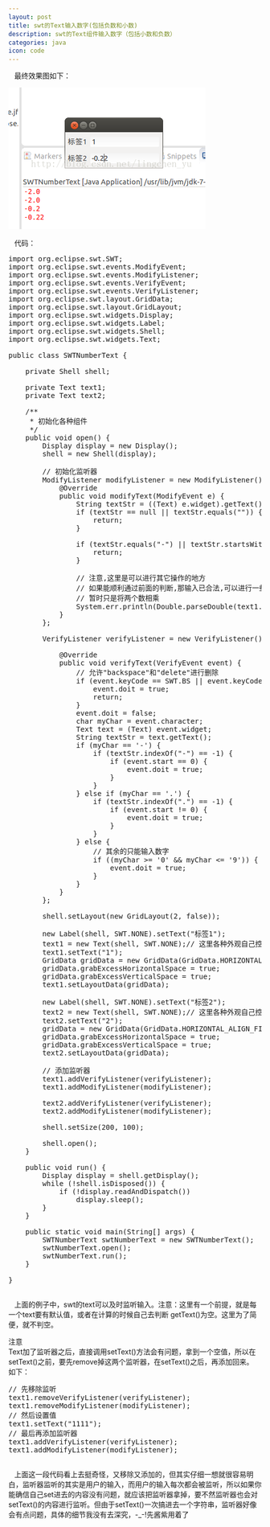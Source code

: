```yaml
---
layout: post
title: swt的Text输入数字(包括负数和小数) 
description: swt的Text组件输入数字（包括小数和负数）
categories: java
icon: code
---
```

&nbsp;&nbsp; 最终效果图如下：

<img src="/images/20141207/swt-num-text01.png" alt="swt-text运行效果图"/>

&nbsp;&nbsp; 代码：

<pre class="prettyprint">
<icode class="java">import org.eclipse.swt.SWT;
import org.eclipse.swt.events.ModifyEvent;
import org.eclipse.swt.events.ModifyListener;
import org.eclipse.swt.events.VerifyEvent;
import org.eclipse.swt.events.VerifyListener;
import org.eclipse.swt.layout.GridData;
import org.eclipse.swt.layout.GridLayout;
import org.eclipse.swt.widgets.Display;
import org.eclipse.swt.widgets.Label;
import org.eclipse.swt.widgets.Shell;
import org.eclipse.swt.widgets.Text;
 
public class SWTNumberText {
 
	private Shell shell;
 
	private Text text1;
	private Text text2;
 
	/**
	 * 初始化各种组件
	 */
	public void open() {
		Display display = new Display();
		shell = new Shell(display);

		// 初始化监听器
		ModifyListener modifyListener = new ModifyListener() {
			@Override
			public void modifyText(ModifyEvent e) {
				String textStr = ((Text) e.widget).getText();
				if (textStr == null || textStr.equals("")) {
					return;
				}

				if (textStr.equals("-") || textStr.startsWith(".") || textStr.endsWith(".") || textStr.startsWith("-.")) {
					return;
				}

				// 注意,这里是可以进行其它操作的地方
				// 如果能顺利通过前面的判断,那输入已合法,可以进行一些相应的操作,比如读取内容进行计算
				// 暂时只是将两个数相乘
				System.err.println(Double.parseDouble(text1.getText()) * Double.parseDouble(text2.getText()));
			}
		};

		VerifyListener verifyListener = new VerifyListener() {

			@Override
			public void verifyText(VerifyEvent event) {
				// 允许"backspace"和"delete"进行删除
				if (event.keyCode == SWT.BS || event.keyCode == SWT.DEL) {
					event.doit = true;
					return;
				}
				event.doit = false;
				char myChar = event.character;
				Text text = (Text) event.widget;
				String textStr = text.getText();
				if (myChar == '-') {
					if (textStr.indexOf("-") == -1) {
						if (event.start == 0) {
							event.doit = true;
						}
					}
				} else if (myChar == '.') {
					if (textStr.indexOf(".") == -1) {
						if (event.start != 0) {
							event.doit = true;
						}
					}
				} else {
					// 其余的只能输入数字
					if ((myChar >= '0' && myChar <= '9')) {
						event.doit = true;
					}
				}
			}
		};

		shell.setLayout(new GridLayout(2, false));

		new Label(shell, SWT.NONE).setText("标签1");
		text1 = new Text(shell, SWT.NONE);// 这里各种外观自己控制
		text1.setText("1");
		GridData gridData = new GridData(GridData.HORIZONTAL_ALIGN_FILL | GridData.VERTICAL_ALIGN_FILL);
		gridData.grabExcessHorizontalSpace = true;
		gridData.grabExcessVerticalSpace = true;
		text1.setLayoutData(gridData);

		new Label(shell, SWT.NONE).setText("标签2");
		text2 = new Text(shell, SWT.NONE);// 这里各种外观自己控制
		text2.setText("2");
		gridData = new GridData(GridData.HORIZONTAL_ALIGN_FILL | GridData.VERTICAL_ALIGN_FILL);
		gridData.grabExcessHorizontalSpace = true;
		gridData.grabExcessVerticalSpace = true;
		text2.setLayoutData(gridData);

		// 添加监听器
		text1.addVerifyListener(verifyListener);
		text1.addModifyListener(modifyListener);

		text2.addVerifyListener(verifyListener);
		text2.addModifyListener(modifyListener);

		shell.setSize(200, 100);

		shell.open();
	}
 
	public void run() {
		Display display = shell.getDisplay();
		while (!shell.isDisposed()) {
			if (!display.readAndDispatch())
				display.sleep();
		}
	}
 
	public static void main(String[] args) {
		SWTNumberText swtNumberText = new SWTNumberText();
		swtNumberText.open();
		swtNumberText.run();
	}
 
}
</icode>
</pre>

&nbsp;&nbsp; 上面的例子中，<xcode>swt</xcode>的<xcode>text</xcode>可以及时监听输入。注意：这里有一个前提，就是每一个<xcode>text</xcode>要有默认值，或者在计算的时候自己去判断 <xcode>getText()</xcode>为空。这里为了简便，就不判空。

<div class="alert-box warning"><span>注意</span><br/><xcode>Text</xcode>加了监听器之后，直接调用<xcode>setText()</xcode>方法会有问题，拿到一个空值，所以在<xcode>setText()</xcode>之前，要先remove掉这两个监听器，在<xcode>setText()</xcode>之后，再添加回来。</div>
如下：

<pre class="prettyprint">
<icode class="java">// 先移除监听
text1.removeVerifyListener(verifyListener);
text1.removeModifyListener(modifyListener);
// 然后设置值
text1.setText("1111");
// 最后再添加监听器
text1.addVerifyListener(verifyListener);
text1.addModifyListener(modifyListener);
</icode>
</pre>


&nbsp;&nbsp; 上面这一段代码看上去挺奇怪，又移除又添加的，但其实仔细一想就很容易明白，监听器监听的其实是用户的输入，而用户的输入每次都会被监听，所以如果你能确信自己set进去的内容没有问题，就应该把监听器拿掉，要不然监听器也会对<xcode>setText()</xcode>的内容进行监听。但由于<xcode>setText()</xcode>一次搞进去一个字符串，监听器好像会有点问题，具体的细节我没有去深究，-_-!先酱紫用着了
